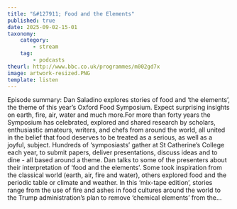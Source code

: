 ```yaml
---
title: "&#127911; Food and the Elements"
published: true
date: 2025-09-02-15-01
taxonomy:
    category:
        - stream
    tag:
        - podcasts
theurl: http://www.bbc.co.uk/programmes/m002gd7x
image: artwork-resized.PNG
template: listen
---
```


Episode summary: Dan Saladino explores stories of food and &lsquo;the elements&rsquo;, the theme of this year&rsquo;s Oxford Food Symposium. Expect surprising insights on earth, fire, air, water and much more.For more than forty years the Symposium has celebrated, explored and shared research by scholars, enthusiastic amateurs, writers, and chefs from around the world, all united in the belief that food deserves to be treated as a serious, as well as a joyful, subject. Hundreds of &lsquo;symposiasts&rsquo; gather at St Catherine&rsquo;s College each year, to submit papers, deliver presentations, discuss ideas and to dine - all based around a theme. Dan talks to some of the presenters about their interpretation of &lsquo;food and the elements&rsquo;. Some took inspiration from the classical world (earth, air, fire and water), others explored food and the periodic table or climate and weather. In this &lsquo;mix-tape edition&rsquo;, stories range from the use of fire and ashes in food cultures around the world to the Trump administration&rsquo;s plan to remove &lsquo;chemical elements&rsquo; from the&hellip;
